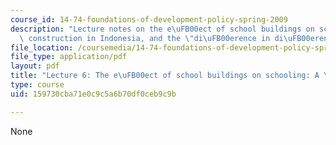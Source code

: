 ```yaml
---
course_id: 14-74-foundations-of-development-policy-spring-2009
description: "Lecture notes on the e\uFB00ect of school buildings on schooling, school\
  \ construction in Indonesia, and the \"di\uFB00erence in di\uFB00erences\" methodology."
file_location: /coursemedia/14-74-foundations-of-development-policy-spring-2009/159730cba71e0c9c5a6b70df0ceb9c9b_MIT14_74s09_lec06.pdf
file_type: application/pdf
layout: pdf
title: "Lecture 6: The e\uFB00ect of school buildings on schooling: A \"natural  experiment\""
type: course
uid: 159730cba71e0c9c5a6b70df0ceb9c9b

---
```

None